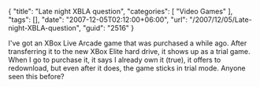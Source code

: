{
	"title": "Late night XBLA question",
	"categories": [
		"Video Games"
	],
	"tags": [],
	"date": "2007-12-05T02:12:00+06:00",
	"url": "/2007/12/05/Late-night-XBLA-question",
	"guid": "2516"
}

I've got an XBox Live Arcade game that was purchased a while ago. After transferring it to the new XBox Elite hard drive, it shows up as a trial game. When I go to purchase it, it says I already own it (true), it offers to redownload, but even after it does, the game sticks in trial mode. Anyone seen this before?